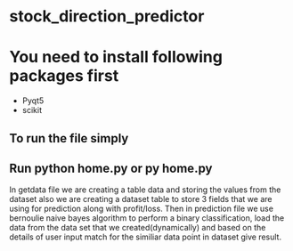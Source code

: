 # stock_direction_predictor

<h1>You need to install following packages first</h1>
<ul><li> Pyqt5</li>
<li>scikit </li>
</ul>


<h2>To run the file simply </h2>
<h2>Run python home.py or py home.py</h2>

<p>In getdata file we are creating a table data and storing the values from the dataset
also we are creating a dataset table to store 3 fields that we are using for prediction 
along with profit/loss. 
Then in prediction file we use bernoulie naive bayes algorithm to perform a binary 
classification, load the data from the data set that we created(dynamically) and 
based on the details of user input match for the similiar data point in dataset
give result.</p>
